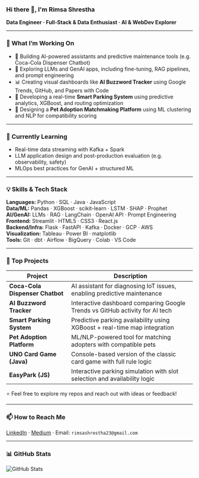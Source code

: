 ### Hi there 👋, I'm Rimsa Shrestha

**Data Engineer · Full‑Stack & Data Enthusiast · AI & WebDev Explorer**

---

### 🔭 What I’m Working On

- 🤖 Building AI-powered assistants and predictive maintenance tools (e.g. Coca-Cola Dispenser Chatbot)
- 🧠 Exploring LLMs and GenAI apps, including fine-tuning, RAG pipelines, and prompt engineering
- 📊 Creating visual dashboards like **AI Buzzword Tracker** using Google Trends, GitHub, and Papers with Code
- 🚗 Developing a real-time **Smart Parking System** using predictive analytics, XGBoost, and routing optimization
- 🐾 Designing a **Pet Adoption Matchmaking Platform** using ML clustering and NLP for compatibility scoring

---

### 🌱 Currently Learning

- Real-time data streaming with Kafka + Spark
- LLM application design and post-production evaluation (e.g. observability, safety)
- MLOps best practices for GenAI + structured ML

---

### 💡 Skills & Tech Stack

**Languages:** Python · SQL · Java · JavaScript  
**Data/ML:** Pandas · XGBoost · scikit-learn · LSTM · SHAP · Prophet  
**AI/GenAI:** LLMs · RAG · LangChain · OpenAI API · Prompt Engineering  
**Frontend:** Streamlit · HTML5 · CSS3 · React.js  
**Backend/Infra:** Flask · FastAPI · Kafka · Docker · GCP · AWS  
**Visualization:** Tableau · Power BI · matplotlib  
**Tools:** Git · dbt · Airflow · BigQuery · Colab · VS Code

---

### 🌟 Top Projects

| Project                         | Description                                                                 |
|----------------------------------|-----------------------------------------------------------------------------|
| **Coca-Cola Dispenser Chatbot** | AI assistant for diagnosing IoT issues, enabling predictive maintenance     |
| **AI Buzzword Tracker**         | Interactive dashboard comparing Google Trends vs GitHub activity for AI tech|
| **Smart Parking System**        | Predictive parking availability using XGBoost + real-time map integration   |
| **Pet Adoption Platform**       | ML/NLP-powered tool for matching adopters with compatible pets              |
| **UNO Card Game (Java)**        | Console-based version of the classic card game with full rule logic         |
| **EasyPark (JS)**               | Interactive parking simulation with slot selection and availability logic   |

⭐ Feel free to explore my repos and reach out with ideas or feedback!

---

### 📫 How to Reach Me

[LinkedIn](https://www.linkedin.com/in/rimsashrestha) · [Medium](https://medium.com/@rimsashrestha23) · Email: `rimsashrestha23@gmail.com`

---

### 📊 GitHub Stats

![GitHub Stats](https://github-readme-stats.vercel.app/api?username=rimsashrestha&show_icons=true&theme=tokyonight)
